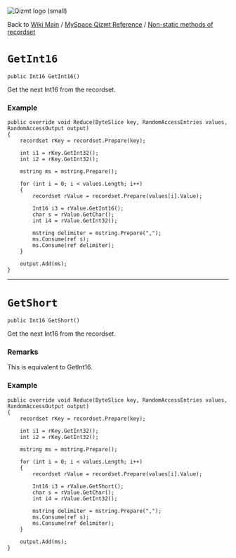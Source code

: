 <a href='Hidden comment: Image:'></a><img src='http://qizmt.googlecode.com/svn/wiki/images/Qizmt_logo_small.png' alt='Qizmt logo (small)' />

Back to <a href='Hidden comment: Link:'></a>[Wiki Main](Main.md) / [MySpace Qizmt Reference](MySpaceQizmtReference.md) / [Non-static methods of recordset](MySpaceQizmtReferenceRecordsetMethods.md)



# `GetInt16` #
`public Int16 GetInt16()`

Get the next Int16 from the recordset.

### Example ###
```
public override void Reduce(ByteSlice key, RandomAccessEntries values, RandomAccessOutput output)
{
    recordset rKey = recordset.Prepare(key);

    int i1 = rKey.GetInt32();
    int i2 = rKey.GetInt32();

    mstring ms = mstring.Prepare();

    for (int i = 0; i < values.Length; i++)
    {
        recordset rValue = recordset.Prepare(values[i].Value);

        Int16 i3 = rValue.GetInt16();
        char s = rValue.GetChar();
        int i4 = rValue.GetInt32();

        mstring delimiter = mstring.Prepare(",");
        ms.Consume(ref s);
        ms.Consume(ref delimiter);
    }

    output.Add(ms);
} 
```

---




# `GetShort` #
`public Int16 GetShort()`

Get the next Int16 from the recordset.
### Remarks ###
This is equivalent to GetInt16.

### Example ###
```
public override void Reduce(ByteSlice key, RandomAccessEntries values, RandomAccessOutput output)
{
    recordset rKey = recordset.Prepare(key);

    int i1 = rKey.GetInt32();
    int i2 = rKey.GetInt32();

    mstring ms = mstring.Prepare();

    for (int i = 0; i < values.Length; i++)
    {
        recordset rValue = recordset.Prepare(values[i].Value);

        Int16 i3 = rValue.GetShort();
        char s = rValue.GetChar();
        int i4 = rValue.GetInt32();

        mstring delimiter = mstring.Prepare(",");
        ms.Consume(ref s);
        ms.Consume(ref delimiter);
    }

    output.Add(ms);
} 
```